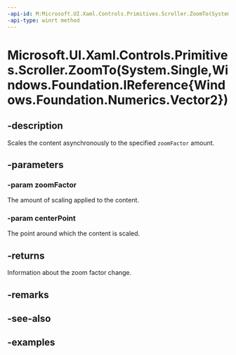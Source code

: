 ```yaml
---
-api-id: M:Microsoft.UI.Xaml.Controls.Primitives.Scroller.ZoomTo(System.Single,Windows.Foundation.IReference{Windows.Foundation.Numerics.Vector2})
-api-type: winrt method
---
```


# Microsoft.UI.Xaml.Controls.Primitives.Scroller.ZoomTo(System.Single,Windows.Foundation.IReference{Windows.Foundation.Numerics.Vector2})

<!--
public Microsoft.UI.Xaml.Controls.ZoomInfo ZoomTo (float zoomFactor, System.Nullable<System.Numerics.Vector2> centerPoint);
-->

## -description

Scales the content asynchronously to the specified `zoomFactor` amount.

## -parameters

### -param zoomFactor

The amount of scaling applied to the content.

### -param centerPoint

The point around which the content is scaled.

## -returns

Information about the zoom factor change.

## -remarks

## -see-also

## -examples

